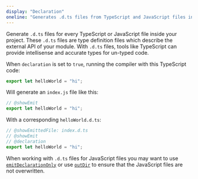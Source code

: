 ```yaml
---
display: "Declaration"
oneline: "Generates .d.ts files from TypeScript and JavaScript files in your project."
---
```


Generate `.d.ts` files for every TypeScript or JavaScript file inside your project.
These `.d.ts` files are type definition files which describe the external API of your module.
With `.d.ts` files, tools like TypeScript can provide intellisense and accurate types for un-typed code.

When `declaration` is set to `true`, running the compiler with this TypeScript code:

```ts twoslash
export let helloWorld = "hi";
```

Will generate an `index.js` file like this:

```ts twoslash
// @showEmit
export let helloWorld = "hi";
```

With a corresponding `helloWorld.d.ts`:

```ts twoslash
// @showEmittedFile: index.d.ts
// @showEmit
// @declaration
export let helloWorld = "hi";
```

When working with `.d.ts` files for JavaScript files you may want to use [`emitDeclarationOnly`](#emitDeclarationOnly) or use [`outDir`](#outDir) to ensure that the JavaScript files are not overwritten.
